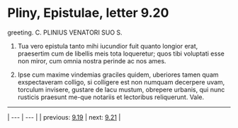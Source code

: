 # Pliny, Epistulae, letter 9.20

greeting. C. PLINIUS VENATORI SUO S.



1. Tua vero epistula tanto mihi iucundior fuit quanto longior erat, praesertim cum de libellis meis tota loqueretur; quos tibi voluptati esse non miror, cum omnia nostra perinde ac nos ames.



2. Ipse cum maxime vindemias graciles quidem, uberiores tamen quam exspectaveram colligo, si colligere est non numquam decerpere uvam, torculum invisere, gustare de lacu mustum, obrepere urbanis, qui nunc rusticis praesunt me-que notariis et lectoribus reliquerunt. Vale.



---

| --- | --- |
| previous: [9.19](../9.19/) | next: [9.21](../9.21/) |